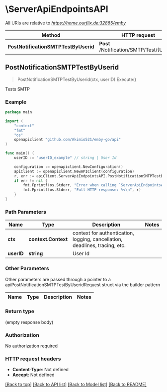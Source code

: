 # \ServerApiEndpointsAPI

All URIs are relative to *https://home.ourflix.de:32865/emby*

Method | HTTP request | Description
------------- | ------------- | -------------
[**PostNotificationSMTPTestByUserid**](ServerApiEndpointsAPI.md#PostNotificationSMTPTestByUserid) | **Post** /Notification/SMTP/Test/{UserID} | Tests SMTP



## PostNotificationSMTPTestByUserid

> PostNotificationSMTPTestByUserid(ctx, userID).Execute()

Tests SMTP



### Example

```go
package main

import (
	"context"
	"fmt"
	"os"
	openapiclient "github.com/Akimio521/emby-go/api"
)

func main() {
	userID := "userID_example" // string | User Id

	configuration := openapiclient.NewConfiguration()
	apiClient := openapiclient.NewAPIClient(configuration)
	r, err := apiClient.ServerApiEndpointsAPI.PostNotificationSMTPTestByUserid(context.Background(), userID).Execute()
	if err != nil {
		fmt.Fprintf(os.Stderr, "Error when calling `ServerApiEndpointsAPI.PostNotificationSMTPTestByUserid``: %v\n", err)
		fmt.Fprintf(os.Stderr, "Full HTTP response: %v\n", r)
	}
}
```

### Path Parameters


Name | Type | Description  | Notes
------------- | ------------- | ------------- | -------------
**ctx** | **context.Context** | context for authentication, logging, cancellation, deadlines, tracing, etc.
**userID** | **string** | User Id | 

### Other Parameters

Other parameters are passed through a pointer to a apiPostNotificationSMTPTestByUseridRequest struct via the builder pattern


Name | Type | Description  | Notes
------------- | ------------- | ------------- | -------------


### Return type

 (empty response body)

### Authorization

No authorization required

### HTTP request headers

- **Content-Type**: Not defined
- **Accept**: Not defined

[[Back to top]](#) [[Back to API list]](../README.md#documentation-for-api-endpoints)
[[Back to Model list]](../README.md#documentation-for-models)
[[Back to README]](../README.md)

